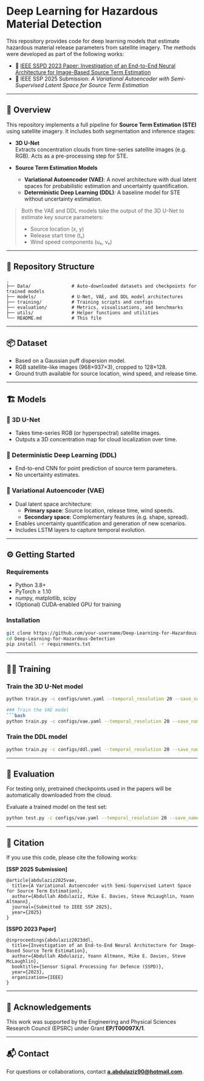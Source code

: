 # Deep Learning for Hazardous Material Detection

This repository provides code for deep learning models that estimate hazardous material release parameters from satellite imagery. The methods were developed as part of the following works:

- 📄 [IEEE SSPD 2023 Paper: Investigation of an End-to-End Neural Architecture for Image-Based Source Term Estimation](https://ieeexplore.ieee.org/stamp/stamp.jsp?arnumber=10715304)
- 📄 IEEE SSP 2025 Submission: *A Variational Autoencoder with Semi-Supervised Latent Space for Source Term Estimation*

---

## 🧠 Overview

This repository implements a full pipeline for **Source Term Estimation (STE)** using satellite imagery. It includes both segmentation and inference stages:

- **3D U-Net**  
  Extracts concentration clouds from time-series satellite images (e.g. RGB). Acts as a pre-processing step for STE.

- **Source Term Estimation Models**  
  - **Variational Autoencoder (VAE)**: A novel architecture with dual latent spaces for probabilistic estimation and uncertainty quantification.  
  - **Deterministic Deep Learning (DDL)**: A baseline model for STE without uncertainty estimation.

> Both the VAE and DDL models take the output of the 3D U-Net to estimate key source parameters:
> - Source location (x, y)  
> - Release start time (tₛ)  
> - Wind speed components (uₑ, vₑ)

---

## 📁 Repository Structure

```
.
├── Data/               # Auto-downloaded datasets and checkpoints for trained models
├── models/             # U-Net, VAE, and DDL model architectures
├── training/           # Training scripts and configs
├── evaluation/         # Metrics, visualisations, and benchmarks
├── utils/              # Helper functions and utilities
└── README.md           # This file
```

---

## 📦 Dataset
- Based on a Gaussian puff dispersion model.
- RGB satellite-like images (968×937×3), cropped to 128×128.
- Ground truth available for source location, wind speed, and release time.
---

## 🏗️ Models

### 🔹 3D U-Net
- Takes time-series RGB (or hyperspectral) satellite images.
- Outputs a 3D concentration map for cloud localization over time.

### 🔸 Deterministic Deep Learning (DDL)
- End-to-end CNN for point prediction of source term parameters.
- No uncertainty estimates.

### 🔷 Variational Autoencoder (VAE)
- Dual latent space architecture:
  - **Primary space**: Source location, release time, wind speeds.
  - **Secondary space**: Complementary features (e.g. shape, spread).
- Enables uncertainty quantification and generation of new scenarios.
- Includes LSTM layers to capture temporal evolution.

---

## ⚙️ Getting Started

### Requirements

- Python 3.8+
- PyTorch ≥ 1.10
- numpy, matplotlib, scipy
- (Optional) CUDA-enabled GPU for training

### Installation

```bash
git clone https://github.com/your-username/Deep-Learning-for-Hazardous-Detection.git
cd Deep-Learning-for-Hazardous-Detection
pip install -r requirements.txt
```

---

## 🏃‍♂️ Training

### Train the 3D U-Net model
```bash
python train.py -c configs/unet.yaml --temporal_resolution 20 --save_name 'unet_T=20' --max_epochs 100 --gpu 0

### Train the VAE model
```bash
python train.py -c configs/vae.yaml --temporal_resolution 20 --save_name 'vae_T=20' --max_epochs 100 --gpu 0
```

### Train the DDL model
```bash
python train.py -c configs/ddl.yaml --temporal_resolution 20 --save_name 'ddl_T=20' --max_epochs 100 --gpu 0
```

---

## 🧪 Evaluation

For testing only, pretrained checkpoints used in the papers will be automatically downloaded from the cloud.

Evaluate a trained model on the test set:

```bash
python test.py -c configs/vae.yaml --temporal_resolution 20 --save_name 'vae_T=20'
```

---

## 📝 Citation

If you use this code, please cite the following works:

**[SSP 2025 Submission]**
```
@article{abdulaziz2025vae,
  title={A Variational Autoencoder with Semi-Supervised Latent Space for Source Term Estimation},
  author={Abdullah Abdulaziz, Mike E. Davies, Steve McLaughlin, Yoann Altmann},
  journal={Submitted to IEEE SSP 2025},
  year={2025}
}
```

**[SSPD 2023 Paper]**
```
@inproceedings{abdulaziz2023ddl,
  title={Investigation of an End-to-End Neural Architecture for Image-Based Source Term Estimation},
  author={Abdullah Abdulaziz, Yoann Altmann, Mike E. Davies, Steve McLaughlin},
  booktitle={Sensor Signal Processing for Defence (SSPD)},
  year={2023},
  organization={IEEE}
}
```

---

## 🙌 Acknowledgements

This work was supported by the Engineering and Physical Sciences Research Council (EPSRC) under Grant **EP/T00097X/1**.

---

## 📬 Contact

For questions or collaborations, contact **a.abdulaziz90@hotmail.com**.
